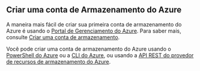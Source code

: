## Criar uma conta de Armazenamento do Azure

A maneira mais fácil de criar sua primeira conta de armazenamento do Azure é usando o [Portal de Gerenciamento do Azure](https://manage.windowsazure.com). Para saber mais, consulte [Criar uma conta de armazenamento](../articles/storage/storage-create-storage-account.md#create-a-storage-account).

Você pode criar uma conta de armazenamento do Azure usando o [PowerShell do Azure](../articles/storage/storage-powershell-guide-full.md) ou a [CLI do Azure](../articles/storage/storage-azure-cli.md), ou usando a [API REST do provedor de recursos de armazenamento do Azure](https://msdn.microsoft.com/library/azure/mt163683.aspx).
 

<!---HONumber=July15_HO2-->